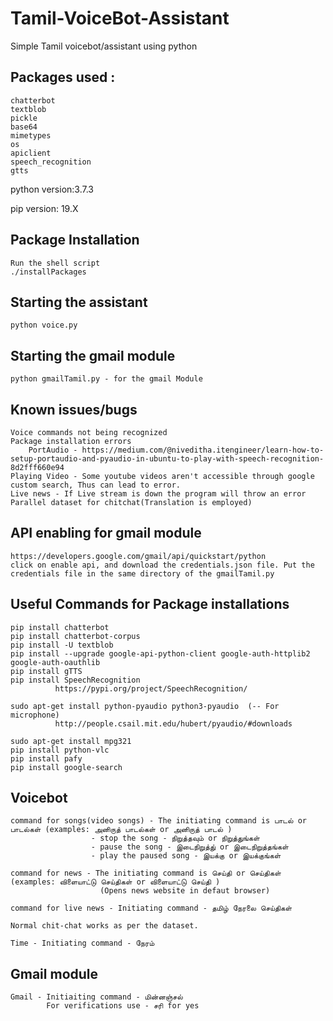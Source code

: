 # Tamil-VoiceBot-Assistant
Simple Tamil voicebot/assistant using python 

## Packages used :
    chatterbot
    textblob
    pickle
    base64
    mimetypes
    os
    apiclient
    speech_recognition
    gtts
    
   python version:3.7.3

   pip version: 19.X

## Package Installation
    Run the shell script
    ./installPackages

## Starting the assistant
    python voice.py 
   
## Starting the gmail module
    python gmailTamil.py - for the gmail Module

## Known issues/bugs
    Voice commands not being recognized
    Package installation errors
        PortAudio - https://medium.com/@niveditha.itengineer/learn-how-to-setup-portaudio-and-pyaudio-in-ubuntu-to-play-with-speech-recognition-8d2fff660e94
    Playing Video - Some youtube videos aren't accessible through google custom search, Thus can lead to error.
    Live news - If Live stream is down the program will throw an error
    Parallel dataset for chitchat(Translation is employed)
    
  
## API enabling for gmail module
    https://developers.google.com/gmail/api/quickstart/python
    click on enable api, and download the credentials.json file. Put the credentials file in the same directory of the gmailTamil.py
    

## Useful Commands for Package installations
    pip install chatterbot
    pip install chatterbot-corpus
    pip install -U textblob
    pip install --upgrade google-api-python-client google-auth-httplib2 google-auth-oauthlib
    pip install gTTS
    pip install SpeechRecognition 
              https://pypi.org/project/SpeechRecognition/
   
    sudo apt-get install python-pyaudio python3-pyaudio  (-- For microphone)
              http://people.csail.mit.edu/hubert/pyaudio/#downloads
              
    sudo apt-get install mpg321
    pip install python-vlc
    pip install pafy
    pip install google-search
 
## Voicebot
    command for songs(video songs) - The initiating command is பாடல் or பாடல்கள் (examples: அனிருத் பாடல்கள் or அனிருத் பாடல் )
                      - stop the song - நிறுத்தவும் or நிறுத்துங்கள்
                      - pause the song - இடைநிறுத்து் or இடைநிறுத்தங்கள்
                      - play the paused song - இயக்கு or இயக்குங்கள்
                      
    command for news - The initiating command is செய்தி or செய்திகள் (examples: விளையாட்டு செய்திகள் or விளையாட்டு செய்தி )
                        (Opens news website in defaut browser)
                        
    command for live news - Initiating command - தமிழ் நேரலை செய்திகள்
    
    Normal chit-chat works as per the dataset.
    
    Time - Initiating command - நேரம் 
    
 ## Gmail module
 
    Gmail - Initiaiting command - மின்னஞ்சல்
            For verifications use - சரி for yes
                                

